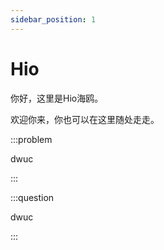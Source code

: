 ```yaml
---
sidebar_position: 1
---
```


# Hio

你好，这里是Hio海鸥。

欢迎你来，你也可以在这里随处走走。

:::problem

dwuc

:::

:::question

dwuc

:::
